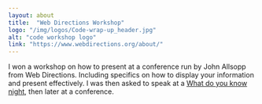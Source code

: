 ```yaml
---
layout: about
title:  "Web Directions Workshop"
logo: "/img/logos/Code-wrap-up_header.jpg"
alt: "code workshop logo"
link: "https://www.webdirections.org/about/"
---
```

I won a workshop on how to present at a conference run by John Allsopp from Web Directions. Including specifics on how to display your information and present effectively. I was then asked to speak at a [What do you know night](/presentations/#a11y-jaws), then later at a conference.
